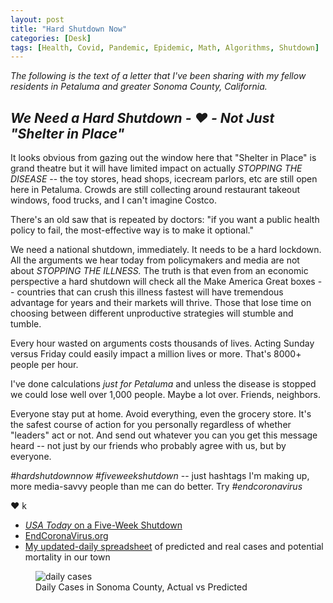 ```yaml
---
layout: post
title: "Hard Shutdown Now"
categories: [Desk]
tags: [Health, Covid, Pandemic, Epidemic, Math, Algorithms, Shutdown]
---
```


_The following is the text of a letter that I've been sharing with my fellow residents in Petaluma and greater Sonoma County, California._

## _We Need a Hard Shutdown - ❤️ - Not Just "Shelter in Place"_

It looks obvious from gazing out the window here that "Shelter in Place" is grand theatre but it will have limited impact on actually *STOPPING THE DISEASE* -- the toy stores, head shops, icecream parlors, etc are still open here in Petaluma. Crowds are still collecting around restaurant takeout windows, food trucks, and I can't imagine Costco.

There's an old saw that is repeated by doctors: "if you want a public health policy to fail, the most-effective way is to make it optional."

We need a national shutdown, immediately. It needs to be a hard lockdown. All the arguments we hear today from policymakers and media are not about *STOPPING THE ILLNESS.* The truth is that even from an economic perspective a hard shutdown will check all the Make America Great boxes -- countries that can crush this illness fastest will have tremendous advantage for years and their markets will thrive. Those that lose time on choosing between different unproductive strategies will stumble and tumble.

Every hour wasted on arguments costs thousands of lives. Acting Sunday versus Friday could easily impact a million lives or more. That's 8000+ people per hour.

I've done calculations *just for Petaluma* and unless the disease is stopped we could lose well over 1,000 people. Maybe a lot over. Friends, neighbors.

Everyone stay put at home. Avoid everything, even the grocery store. It's the safest course of action for you personally regardless of whether "leaders" act or not. And send out whatever you can you get this message heard -- not just by our friends who probably agree with us, but by everyone.

*#hardshutdownnow* *#fiveweekshutdown* -- just hashtags I'm making up, more media-savvy people than me can do better. Try _#endcoronavirus_

❤️ k


* <a href="https://www.usatoday.com/amp/2890376001">_USA Today_ on a Five-Week Shutdown</a>
* <a href="https://www.endcoronavirus.org/">EndCoronaVirus.org</a>
* <a href="https://docs.google.com/spreadsheets/d/1K0ZOp5HY7nsAktola6QfajUH4uul1QqXnd34hPNQT_0/edit?usp=sharing">My updated-daily spreadsheet</a> of predicted and real cases and potential mortality in our town

<figure class="align-center">
<img alt="daily cases" src="https://botzilla.com/pix2020/CV-Sonoma-County.jpg">
<figcaption>Daily Cases in Sonoma County, Actual vs Predicted</figcaption>
</figure>
